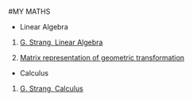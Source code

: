 #MY MATHS

* Linear Algebra

 1. [G. Strang, Linear Algebra]( http://math.mit.edu/~gs/linearalgebra/)
    
 2. [Matrix representation of geometric transformation]( https://uk.mathworks.com/help/images/matrix-representation-of-geometric-transformations.html )

* Calculus

1. [G. Strang, Calculus]( https://ocw.mit.edu/resources/res-18-001-calculus-online-textbook-spring-2005/textbook/ )
